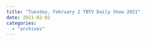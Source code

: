 ```yaml
---
title: "Tuesday, February 2 TBTV Daily Show 2021"
date: 2021-02-02
categories: 
  - "archives"
---
```



